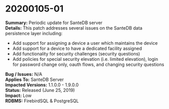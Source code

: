 # 20200105-01

**Summary:** Periodic update for SanteDB server  
**Details:** This patch addresses several issues on the SanteDB data persistence layer including:

* Add support for assigning a device a user which maintains the device
* Add support for a device to have a dedicated facility assigned
* Add functionality for security challenges \(security questions\)
* Add policies for special security elevation \(i.e. limited elevation\), login for password change only, oauth flows, and changing security questions

**Bug / Issues:** N/A    
**Applies To:** SanteDB Server   
**Impacted Versions:** 1.1.0.0 - 1.9.0.0     
**Status:** Released \(June 25, 2019\)    
**Impact:** Low  
**RDBMS:** FirebirdSQL & PostgreSQL

